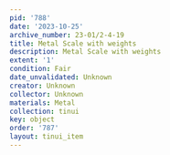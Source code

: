 ```yaml
---
pid: '788'
date: '2023-10-25'
archive_number: 23-01/2-4-19
title: Metal Scale with weights
description: Metal Scale with weights
extent: '1'
condition: Fair
date_unvalidated: Unknown
creator: Unknown
collector: Unknown
materials: Metal
collection: tinui
key: object
order: '787'
layout: tinui_item
---
```

